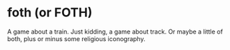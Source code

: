 foth (or FOTH)
====

A game about a train. Just kidding, a game about track. Or maybe a little of both, plus or minus some religious iconography.
